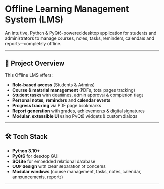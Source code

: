 # Offline Learning Management System (LMS)

An intuitive, Python & PyQt6-powered desktop application for students and administrators to manage courses, notes, tasks, reminders, calendars and reports—completely offline.

---

## 🚀 Project Overview

This Offline LMS offers:
- **Role-based access** (Students & Admins)
- **Course & material management** (PDFs, total pages tracking)
- **Student tasks** with deadlines, admin approval & completion flags
- **Personal notes**, **reminders** and **calendar events**
- **Progress tracking** via PDF page bookmarks
- **Report generation** with grades, achievements & digital signatures
- **Modular, extensible UI** using PyQt6 widgets & custom dialogs

---

## 🛠️ Tech Stack

- **Python 3.10+**  
- **PyQt6** for desktop GUI  
- **SQLite** for embedded relational database  
- **OOP design** with clear separation of concerns  
- **Modular windows** (course management, tasks, notes, calendar, announcements, reports)

---

